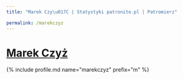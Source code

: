 ```yaml
---
title: "Marek Czy\u017C | Statystyki patronite.pl | Patromierz"

permalink: /marekczyz
---
```


# [Marek Czyż](https://patronite.pl/marekczyz)

{% include profile.md name="marekczyz" prefix="m" %}
